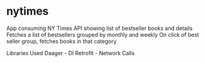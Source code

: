 # nytimes
App consuming NY Times API showing list of bestseller books and details
Fetches a list of bestsellers grouped by monthly and weekly
On click of best seller group, fetches books in that category

Libraries Used
Daager -  DI
Retrofit - Network Calls
